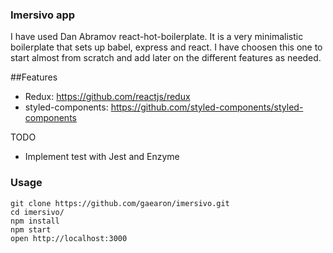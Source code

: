 ### Imersivo app

I have used Dan Abramov react-hot-boilerplate. It is a very minimalistic boilerplate that sets up babel, express and react. I have choosen this one to start almost from scratch and add later on the different features as needed.

##Features

- Redux: https://github.com/reactjs/redux
- styled-components: https://github.com/styled-components/styled-components

TODO 
- Implement test with Jest and Enzyme

### Usage

```
git clone https://github.com/gaearon/imersivo.git
cd imersivo/
npm install
npm start
open http://localhost:3000
```